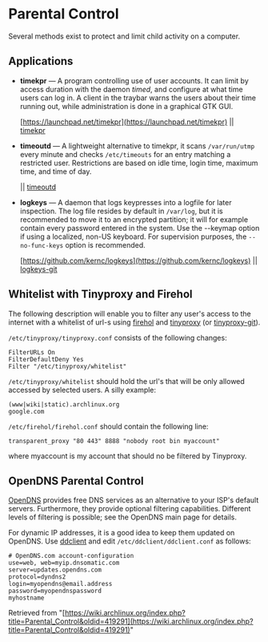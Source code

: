 # Parental Control

Several methods exist to protect and limit child activity on a computer.

## Applications

*   **timekpr** — A program controlling use of user accounts. It can limit by access duration with the daemon _timed_, and configure at what time users can log in. A client in the traybar warns the users about their time running out, while administration is done in a graphical GTK GUI.

	[https://launchpad.net/timekpr](https://launchpad.net/timekpr) || [timekpr](https://aur.archlinux.org/packages/timekpr/)

*   **timeoutd** — A lightweight alternative to timekpr, it scans `/var/run/utmp` every minute and checks `/etc/timeouts` for an entry matching a restricted user. Restrictions are based on idle time, login time, maximum time, and time of day.

	|| [timeoutd](https://aur.archlinux.org/packages/timeoutd/)

*   **logkeys** — A daemon that logs keypresses into a logfile for later inspection. The log file resides by default in `/var/log`, but it is recommended to move it to an encrypted partition; it will for example contain every password entered in the system. Use the --keymap option if using a localized, non-US keyboard. For supervision purposes, the `--no-func-keys` option is recommended.

	[https://github.com/kernc/logkeys](https://github.com/kernc/logkeys) || [logkeys-git](https://aur.archlinux.org/packages/logkeys-git/)

## Whitelist with Tinyproxy and Firehol

The following description will enable you to filter any user's access to the internet with a whitelist of url-s using [firehol](https://aur.archlinux.org/packages/firehol/) and [tinyproxy](https://www.archlinux.org/packages/?name=tinyproxy) (or [tinyproxy-git](https://aur.archlinux.org/packages/tinyproxy-git/)).

`/etc/tinyproxy/tinyproxy.conf` consists of the following changes:

```
FilterURLs On
FilterDefaultDeny Yes
Filter "/etc/tinyproxy/whitelist"

```

`/etc/tinyproxy/whitelist` should hold the url's that will be only allowed accessed by selected users. A silly example:

```
(www|wiki|static).archlinux.org
google.com

```

`/etc/firehol/firehol.conf` should contain the following line:

```
transparent_proxy "80 443" 8888 "nobody root bin myaccount"

```

where myaccount is my account that should no be filtered by Tinyproxy.

## OpenDNS Parental Control

[OpenDNS](http://www.opendns.com/home-solutions/parental-controls/) provides free DNS services as an alternative to your ISP's default servers. Furthermore, they provide optional filtering capabilities. Different levels of filtering is possible; see the OpenDNS main page for details.

For dynamic IP addresses, it is a good idea to keep them updated on OpenDNS. Use [ddclient](https://www.archlinux.org/packages/?name=ddclient) and edit `/etc/ddclient/ddclient.conf` as follows:

```
# OpenDNS.com account-configuration
use=web, web=myip.dnsomatic.com
server=updates.opendns.com
protocol=dyndns2
login=myopendns@email.address
password=myopendnspassword
myhostname

```

Retrieved from "[https://wiki.archlinux.org/index.php?title=Parental_Control&oldid=419291](https://wiki.archlinux.org/index.php?title=Parental_Control&oldid=419291)"